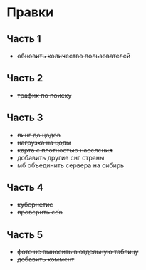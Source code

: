 # Правки

## Часть 1

- ~~обновить количество пользователей~~

## Часть 2

- ~~трафик по поиску~~

## Часть 3

- ~~пинг до цодов~~
- ~~нагрузка на цоды~~
- ~~карта с плотностью населения~~
- добавить другие снг страны
- мб объединить сервера на сибирь

## Часть 4

- ~~кубернетис~~
- ~~проверить cdn~~

## Часть 5

- ~~фото не выносить в отдельную таблицу~~
- ~~добавить коммент~~
